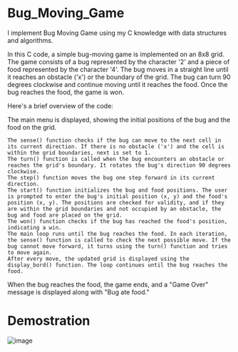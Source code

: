 # Bug_Moving_Game
I implement Bug Moving Game using my C knowledge with data structures and algorithms.  

In this C code, a simple bug-moving game is implemented on an 8x8 grid. The game consists of a bug represented by the character '2' and a piece of food represented by the character '4'. The bug moves in a straight line until it reaches an obstacle ('x') or the boundary of the grid. The bug can turn 90 degrees clockwise and continue moving until it reaches the food. Once the bug reaches the food, the game is won.

Here's a brief overview of the code:

The main menu is displayed, showing the initial positions of the bug and the food on the grid.

    The sense() function checks if the bug can move to the next cell in its current direction. If there is no obstacle ('x') and the cell is   within the grid boundaries, next is set to 1.
    The turn() function is called when the bug encounters an obstacle or reaches the grid's boundary. It rotates the bug's direction 90 degrees clockwise.
    The step() function moves the bug one step forward in its current direction.
    The start() function initializes the bug and food positions. The user is prompted to enter the bug's initial position (x, y) and the food's position (x, y). The positions are checked for validity, and if they are within the grid boundaries and not occupied by an obstacle, the bug and food are placed on the grid.
    The won() function checks if the bug has reached the food's position, indicating a win.
    The main loop runs until the bug reaches the food. In each iteration, the sense() function is called to check the next possible move. If the bug cannot move forward, it turns using the turn() function and tries to move again.
    After every move, the updated grid is displayed using the display_bord() function. The loop continues until the bug reaches the food.

When the bug reaches the food, the game ends, and a "Game Over" message is displayed along with "Bug ate food."

# Demostration 
![image](https://github.com/DumindUdara/Bug_Moving_Game/assets/98957798/e9a95099-1e45-4e51-b978-005c02e36b7a)

